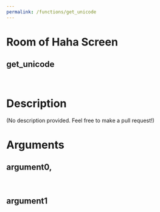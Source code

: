 ```yaml
---
permalink: /functions/get_unicode
---
```

# Room of Haha Screen  
## get_unicode  
&nbsp;  
# Description  
(No description provided. Feel free to make a pull request!) 
&nbsp;  
# Arguments
## argument0, 

&nbsp;  
## argument1

&nbsp;  


